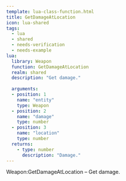 ```yaml
---
template: lua-class-function.html
title: GetDamageAtLocation
icon: lua-shared
tags:
  - lua
  - shared
  - needs-verification
  - needs-example
lua:
  library: Weapon
  function: GetDamageAtLocation
  realm: shared
  description: "Get damage."
  
  arguments:
  - position: 1
    name: "entity"
    type: Weapon
  - position: 2
    name: "damage"
    type: number
  - position: 3
    name: "location"
    type: number
  returns:
    - type: number
      description: "Damage."
---
```


<div class="lua__search__keywords">
Weapon:GetDamageAtLocation &#x2013; Get damage.
</div>
